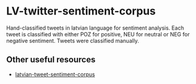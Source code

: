 # LV-twitter-sentiment-corpus
Hand-classified tweets in latvian language for sentiment analysis. Each tweet is classified with either POZ for positive, NEU for neutral or NEG for negative sentiment. Tweets were classified manually.

## Other useful resources
- [latvian-tweet-sentiment-corpus](https://github.com/FnTm/latvian-tweet-sentiment-corpus)
